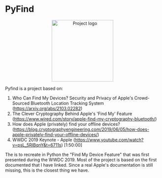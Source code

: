 # PyFind
<p align="center">
  <img src="https://github.com/MaxBubblegum47/PyFind/blob/main/docs/PyFind_logo.PNG" alt="Project logo" width="200px">
</p>


Pyfind is a project based on:
1. Who Can Find My Devices? Security and Privacy of Apple's Crowd-Sourced Bluetooth Location Tracking System 
(https://arxiv.org/abs/2103.02282)
2. The Clever Cryptography Behind Apple's 'Find My' Feature (https://www.wired.com/story/apple-find-my-cryptography-bluetooth/)
3. How does Apple (privately) find your offline devices? (https://blog.cryptographyengineering.com/2019/06/05/how-does-apple-privately-find-your-offline-devices/)
4. WWDC 2019 Keynote - Apple (https://www.youtube.com/watch?v=psL_5RIBqnY&t=6711s) [1:50:00]

The is to recreate in Python the "Find My Device Feature" that was first presented during the WWDC 2019. Most of the project is based on the first documented that I have linked. Since a real Apple's documentation is still missing, this is the closest thing we have.